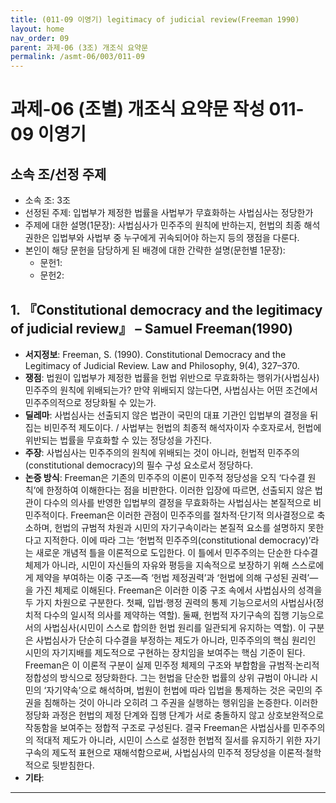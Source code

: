 ```yaml
---
title: (011-09 이영기) legitimacy of judicial review(Freeman 1990)
layout: home
nav_order: 09
parent: 과제-06 (3조) 개조식 요약문
permalink: /asmt-06/003/011-09
---
```


# 과제-06 (조별) 개조식 요약문 작성 011-09 이영기

## 소속 조/선정 주제

- 소속 조: 3조
- 선정된 주제: 입법부가 제정한 법률을 사법부가 무효화하는 사법심사는 정당한가
- 주제에 대한 설명(1문장): 사법심사가 민주주의 원칙에 반하는지, 헌법의 최종 해석 권한은 입법부와 사법부 중 누구에게 귀속되어야 하는지 등의 쟁점을 다룬다.
- 본인이 해당 문헌을 담당하게 된 배경에 대한 간략한 설명(문헌별 1문장):  
  - 문헌1: 
  - 문헌2: 

## 1. 『Constitutional democracy and the legitimacy of judicial review』 – Samuel Freeman(1990)

- **서지정보**: Freeman, S. (1990). Constitutional Democracy and the Legitimacy of Judicial Review. Law and Philosophy, 9(4), 327–370. 
- **쟁점**: 법원이 입법부가 제정한 법률을 헌법 위반으로 무효화하는 행위가(사법심사) 민주주의 원칙에 위배되는가? 만약 위배되지 않는다면, 사법심사는 어떤 조건에서 민주주의적으로 정당화될 수 있는가.
- **딜레마**: 사법심사는 선출되지 않은 법관이 국민의 대표 기관인 입법부의 결정을 뒤집는 비민주적 제도이다.  / 사법부는 헌법의 최종적 해석자이자 수호자로서, 헌법에 위반되는 법률을 무효화할 수 있는 정당성을 가진다. 
- **주장**: 사법심사는 민주주의의 원칙에 위배되는 것이 아니라, 헌법적 민주주의(constitutional democracy)의 필수 구성 요소로서 정당하다.
- **논증 방식**: Freeman은 기존의 민주주의 이론이 민주적 정당성을 오직 ‘다수결 원칙’에 한정하여 이해한다는 점을 비판한다. 이러한 입장에 따르면, 선출되지 않은 법관이 다수의 의사를 반영한 입법부의 결정을 무효화하는 사법심사는 본질적으로 비민주적이다. Freeman은 이러한 관점이 민주주의를 절차적·단기적 의사결정으로 축소하며, 헌법의 규범적 차원과 시민의 자기구속이라는 본질적 요소를 설명하지 못한다고 지적한다.
이에 따라 그는 ‘헌법적 민주주의(constitutional democracy)’라는 새로운 개념적 틀을 이론적으로 도입한다. 이 틀에서 민주주의는 단순한 다수결 체제가 아니라, 시민이 자신들의 자유와 평등을 지속적으로 보장하기 위해 스스로에게 제약을 부여하는 이중 구조—즉 ‘헌법 제정권력’과 ‘헌법에 의해 구성된 권력’—을 가진 체제로 이해된다.
Freeman은 이러한 이중 구조 속에서 사법심사의 성격을 두 가지 차원으로 구분한다. 첫째, 입법·행정 권력의 통제 기능으로서의 사법심사(정치적 다수의 일시적 의사를 제약하는 역할). 둘째, 헌법적 자기구속의 집행 기능으로서의 사법심사(시민이 스스로 합의한 헌법 원리를 일관되게 유지하는 역할). 이 구분은 사법심사가 단순히 다수결을 부정하는 제도가 아니라, 민주주의의 핵심 원리인 시민의 자기지배를 제도적으로 구현하는 장치임을 보여주는 핵심 기준이 된다.
Freeman은 이 이론적 구분이 실제 민주정 체제의 구조와 부합함을 규범적·논리적 정합성의 방식으로 정당화한다. 그는 헌법을 단순한 법률의 상위 규범이 아니라 시민의 ‘자기약속’으로 해석하며, 법원이 헌법에 따라 입법을 통제하는 것은 국민의 주권을 침해하는 것이 아니라 오히려 그 주권을 실행하는 행위임을 논증한다. 이러한 정당화 과정은 헌법의 제정 단계와 집행 단계가 서로 충돌하지 않고 상호보완적으로 작동함을 보여주는 정합적 구조로 구성된다.
결국 Freeman은 사법심사를 민주주의의 적대적 제도가 아니라, 시민이 스스로 설정한 헌법적 질서를 유지하기 위한 자기구속의 제도적 표현으로 재해석함으로써, 사법심사의 민주적 정당성을 이론적·철학적으로 뒷받침한다.
- **기타**: 

---

